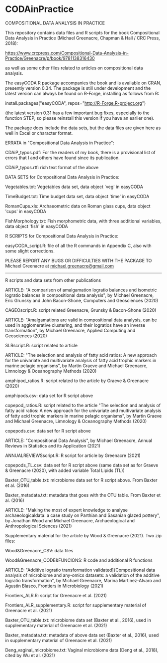 # CODAinPractice
COMPOSITIONAL DATA ANALYSIS IN PRACTICE

This repository contains data files and R scripts for the book Compositional Data Analysis in Practice (Michael Greenacre, Chapman & Hall / CRC Press, 2018):

  https://www.crcpress.com/Compositional-Data-Analysis-in-Practice/Greenacre/p/book/9781138316430

as well as some other files related to articles on compositional data analysis.

The easyCODA R package accompanies the book and is available on CRAN, presently version 0.34.
The package is still under development and the latest version can always be found on R-Forge, installing as follows from R:

  install.packages("easyCODA", repos="http://R-Forge.R-project.org")

(the latest version 0.31 has a few important bug fixes, especially to the function STEP, so please reinstall this version if you have an earlier one).

The package does include the data sets, but the data files are given here as well in Excel or character format.


ERRATA in "Compositional Data Analysis in Practice":

CDAiP_typos.pdf: For the readers of my book, there is a provisional list of errors that I and others have found since its publication.

CDAiP_typos.rtf: rich text format of the above


DATA SETS for Compositional Data Analysis in Practice:

Vegetables.txt: Vegetables data set, data object 'veg' in easyCODA

TimeBudget.txt: Time budget data set, data object 'time' in easyCODA

RomanCups.xls:  Archaeometric data on Roman glass cups, data object 'cups' in easyCODA

FishMorphology.txt: Fish morphometric data, with three additional variables, data object 'fish' in easyCODA 


R SCRIPTS for Compositional Data Analysis in Practice:

easyCODA_script.R: file of all the R commands in Appendix C, also with some slight corrections.

PLEASE REPORT ANY BUGS OR DIFFICULTIES WITH THE PACKAGE TO Michael Greenacre at michael.greenacre@gmail.com

-----------------------------------------------------------------------------------------------------------

R scripts and data sets from other publications

ARTICLE: "A comparison of amalgamation logratio balances and isometric logratio balances in compositional data analysis", by Michael Greenacre, Eric Grunsky and John Bacon-Shone, Computers and Geosciences (2020)

CAGEOscript.R: script related Greenacre, Grunsky & Bacon-Shone (2020) 


ARTICLE: "Amalgamations are valid in compositional data analysis, can be used in agglomerative clustering, and their logratios have an inverse transformation", by Michael Greenacre, Applied Computing and Geosciences (2020)

SLRscript.R: script related to article 


ARTICLE: "The selection and analysis of fatty acid ratios: A new approach for the univariate and multivariate analysis of fatty acid trophic markers in marine pelagic organisms", by Martin Graeve and Michael Greenacre, Limnology & Oceanography Methods (2020)

amphipod_ratios.R: script related to the article by Graeve & Greenacre (2020)

amphipods.csv: data set for R script above

copepod_ratios.R: script related to the article "The selection and analysis of fatty acid ratios: A new approach for the univariate and multivariate analysis of fatty acid trophic markers in marine pelagic organisms", by Martin Graeve and Michael Greenacre, Limnology & Oceanography Methods (2020)

copepods.csv: data set for R script above


ARTICLE: "Compositional Data Analysis", by Michael Greenacre, Annual Reviews in Statistics and its Application (2021)

ANNUALREVIEWSscript.R: R script for  article by Greenacre (2021)

copepods_TL.csv: data set for R script above (same data set as for Graeve & Greenacre (2020), with added variable Total Lipids (TL))

Baxter_OTU_table.txt: microbiome data set for R script above. From Baxter et al. (2016)

Baxter_metadata.txt: metadata that goes with the OTU table. From Baxter et al. (2016)


ARTICLE: "Making the most of expert knowledge to analyse archaeologicaldata: a case study on Parthian and Sasanian glazed pottery", by Jonathan Wood and Michael Greenacre, Archaeological and Anthropological Sciences (2021)

Supplementary material for the article by Wood & Greenacre (2021). Two zip files:

Wood&Greenacre_CSV: data files 

Wood&Greenacre_CODE&FUNCIONS: R code and additional R functions


ARTICLE: "Additive logratio transformation validated]{Compositional data analysis of microbiome and any-omics datasets: a validation of the additive logratio transformation", by Michael Greenacre, Marina Martinez-Alvaro and Agustin Blasco, Frontiers in Microbiology (2021)

Frontiers_ALR.R: script for Greenacre et al. (2021)

Frontiers_ALR_supplementary.R: script for supplementary material of Greenacre et al. (2021)

Baxter_OTU_table.txt: microbiome data set (Baxter et al., 2016), used in supplementary material of Greenacre et al. (2021)

Baxter_metadata.txt: metadata of above data set (Baxter et al., 2016), used in supplementary material of Greenacre et al. (2021)

Deng_vaginal_microbiome.txt: Vaginal microbiome data (Deng et al., 2018), cited by Wu et al. (2021)
